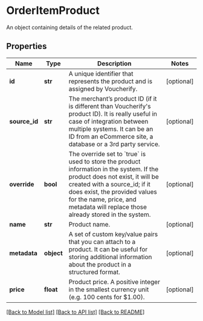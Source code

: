 # OrderItemProduct

An object containing details of the related product.

## Properties
Name | Type | Description | Notes
------------ | ------------- | ------------- | -------------
**id** | **str** | A unique identifier that represents the product and is assigned by Voucherify. | [optional] 
**source_id** | **str** | The merchant’s product ID (if it is different than Voucherify&#39;s product ID). It is really useful in case of integration between multiple systems. It can be an ID from an eCommerce site, a database or a 3rd party service. | [optional] 
**override** | **bool** | The override set to &#x60;true&#x60; is used to store the product information in the system. If the product does not exist, it will be created with a source_id; if it does exist, the provided values for the name, price, and metadata will replace those already stored in the system. | [optional] 
**name** | **str** | Product name. | [optional] 
**metadata** | **object** | A set of custom key/value pairs that you can attach to a product. It can be useful for storing additional information about the product in a structured format. | [optional] 
**price** | **float** | Product price. A positive integer in the smallest currency unit (e.g. 100 cents for $1.00). | [optional] 

[[Back to Model list]](../README.md#documentation-for-models) [[Back to API list]](../README.md#documentation-for-api-endpoints) [[Back to README]](../README.md)


